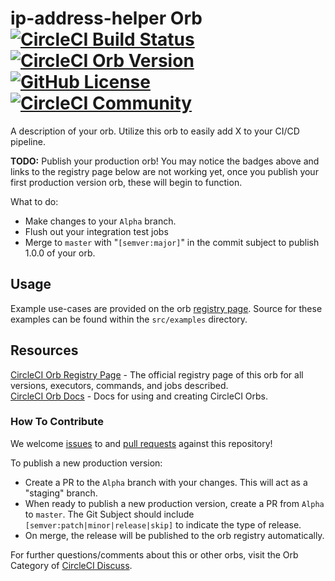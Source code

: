 # ip-address-helper Orb [![CircleCI Build Status](https://circleci.com/gh/aaronstillwell/ip-address-helper-orb.svg?style=shield "CircleCI Build Status")](https://circleci.com/gh/aaronstillwell/ip-address-helper-orb) [![CircleCI Orb Version](https://img.shields.io/badge/endpoint.svg?url=https://badges.circleci.io/orb/aaronstillwell/ip-address-helper)](https://circleci.com/orbs/registry/orb/aaronstillwell/ip-address-helper) [![GitHub License](https://img.shields.io/badge/license-MIT-lightgrey.svg)](https://raw.githubusercontent.com/aaronstillwell/ip-address-helper-orb/master/LICENSE) [![CircleCI Community](https://img.shields.io/badge/community-CircleCI%20Discuss-343434.svg)](https://discuss.circleci.com/c/ecosystem/orbs)

A description of your orb. Utilize this orb to easily add X to your CI/CD pipeline.

**TODO:**
Publish your production orb! You may notice the badges above and links to the registry page below are not working yet, once you publish your first production version orb, these will begin to function.

What to do:
* Make changes to your `Alpha` branch.
* Flush out your integration test jobs
* Merge to `master` with "`[semver:major]`" in the commit subject to publish 1.0.0 of your orb.


## Usage

Example use-cases are provided on the orb [registry page](https://circleci.com/orbs/registry/orb/aaronstillwell/ip-address-helper#usage-examples). Source for these examples can be found within the `src/examples` directory.


## Resources

[CircleCI Orb Registry Page](https://circleci.com/orbs/registry/orb/aaronstillwell/ip-address-helper) - The official registry page of this orb for all versions, executors, commands, and jobs described.  
[CircleCI Orb Docs](https://circleci.com/docs/2.0/orb-intro/#section=configuration) - Docs for using and creating CircleCI Orbs.  

### How To Contribute

We welcome [issues](https://github.com/aaronstillwell/ip-address-helper-orb/issues) to and [pull requests](https://github.com/aaronstillwell/ip-address-helper-orb/pulls) against this repository!

To publish a new production version:
* Create a PR to the `Alpha` branch with your changes. This will act as a "staging" branch.
* When ready to publish a new production version, create a PR from `Alpha` to `master`. The Git Subject should include `[semver:patch|minor|release|skip]` to indicate the type of release.
* On merge, the release will be published to the orb registry automatically.

For further questions/comments about this or other orbs, visit the Orb Category of [CircleCI Discuss](https://discuss.circleci.com/c/orbs).
